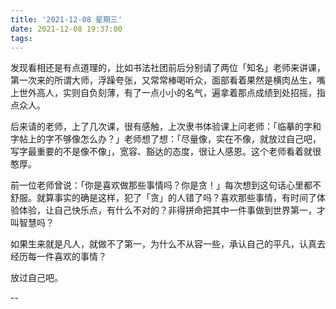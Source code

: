 ```yaml
---
title: '2021-12-08 星期三'
date: 2021-12-08 19:37:00
tags:
---
```


发现看相还是有点道理的，比如书法社团前后分别请了两位「知名」老师来讲课，第一次来的所谓大师，浮躁夸张，又常常棒喝听众，面部看着果然是横肉丛生，嘴上世外高人，实则自负刻薄，有了一点小小的名气，遍拿着那点成绩到处招摇，指点众人。

后来请的老师，上了几次课，很有感触，上次隶书体验课上问老师：「临摹的字和字帖上的字不够像怎么办？」老师想了想：「尽量像，实在不像，就放过自己吧，写字最重要的不是像不像」，宽容、豁达的态度，很让人感恩。这个老师看着就很憨厚。

前一位老师曾说：「你是喜欢做那些事情吗？你是贪！」每次想到这句话心里都不舒服。就算事实的确是这样，犯了「贪」的人错了吗？喜欢那些事情，有时间了体验体验，让自己快乐点，有什么不对的？非得拼命把其中一件事做到世界第一，才叫智慧吗？

如果生来就是凡人，就做不了第一，为什么不从容一些，承认自己的平凡，认真去经历每一件喜欢的事情？

放过自己吧。

--



